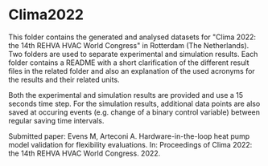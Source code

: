 # Clima2022
This folder contains the generated and analysed datasets for "Clima 2022: the 14th REHVA HVAC World Congress" in Rotterdam (The Netherlands).
Two folders are used to separate experimental and simulation results.
Each folder contains a README with a short clarification of the different result files in the related folder and also an explanation of the used acronyms for the results and their related units.

Both the experimental and simulation results are provided and use a 15 seconds time step.
For the simulation results, additional data points are also saved at occuring events (e.g. change of a binary control variable) between regular saving time intervals. 

Submitted paper:  Evens M, Arteconi A. Hardware-in-the-loop heat pump model validation for flexibility evaluations. In: Proceedings of Clima 2022: the 14th REHVA HVAC World Congress. 2022.


